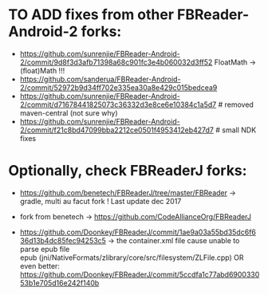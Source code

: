 
# TO ADD fixes from other FBReader-Android-2 forks:
- https://github.com/sunrenjie/FBReader-Android-2/commit/9d8f3d3afb71398a68c901fc3e4b060032d3ff52 FloatMath -> (float)Math !!!
- https://github.com/sanderua/FBReader-Android-2/commit/52972b9d34ff702e335ea30a8e429c015bedcea9
- https://github.com/sunrenjie/FBReader-Android-2/commit/d71678441825073c36332d3e8ce6e10384c1a5d7 # removed maven-central (not sure why)
- https://github.com/sunrenjie/FBReader-Android-2/commit/f21c8bd47099bba2212ce0501f4953412eb427d7 # small NDK fixes

# Optionally, check FBReaderJ forks:
- https://github.com/benetech/FBReaderJ/tree/master/FBReader -> gradle, multi au facut fork ! Last update dec 2017
- fork from benetech -> https://github.com/CodeAllianceOrg/FBReaderJ

- https://github.com/Doonkey/FBReaderJ/commit/1ae9a03a55bd35dc6f636d13b4dc85fec94253c5 -> the container.xml file cause  unable to parse epub file     
epub (jni/NativeFormats/zlibrary/core/src/filesystem/ZLFile.cpp)
   OR even better: https://github.com/Doonkey/FBReaderJ/commit/5ccdfa1c77abd690033053b1e705d16e242f140b

